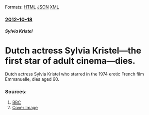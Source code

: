 
Formats: [HTML](/news/2012/10/18/dutch-actress-sylvia-kristel-mdash-the-first-star-of-adult-cinema-mdash-dies.html)  [JSON](/news/2012/10/18/dutch-actress-sylvia-kristel-mdash-the-first-star-of-adult-cinema-mdash-dies.json)  [XML](/news/2012/10/18/dutch-actress-sylvia-kristel-mdash-the-first-star-of-adult-cinema-mdash-dies.xml)  

### [2012-10-18](/news/2012/10/18/index.md)

##### Sylvia Kristel
# Dutch actress Sylvia Kristel&mdash;the first star of adult cinema&mdash;dies. 

Dutch actress Sylvia Kristel who starred in the 1974 erotic French film Emmanuelle, dies aged 60.


### Sources:

1. [BBC](http://www.bbc.co.uk/news/entertainment-arts-19990457)
1. [Cover Image](http://ichef-1.bbci.co.uk/news/1024/media/images/63560000/jpg/_63560017_63560016.jpg)
